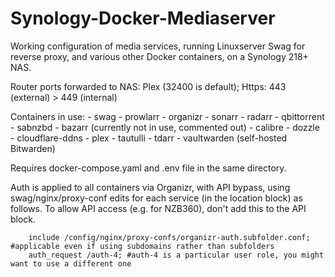 # Synology-Docker-Mediaserver
Working configuration of media services, running Linuxserver Swag for reverse proxy, and various other Docker containers, on a Synology 218+ NAS.

Router ports forwarded to NAS:
Plex (32400 is default); Https: 443 (external) > 449 (internal)

Containers in use:
      - swag
      - prowlarr
      - organizr
      - sonarr
      - radarr
      - qbittorrent
      - sabnzbd
      - bazarr (currently not in use, commented out)
      - calibre
      - dozzle
      - cloudflare-ddns
      - plex
      - tautulli
      - tdarr
      - vaultwarden (self-hosted Bitwarden)

Requires docker-compose.yaml and .env file in the same directory.

Auth is applied to all containers via Organizr, with API bypass, using swag/nginx/proxy-conf edits for each service (in the location block) as follows. To allow API access (e.g. for NZB360), don't add this to the API block.

        include /config/nginx/proxy-confs/organizr-auth.subfolder.conf; #applicable even if using subdomains rather than subfolders
        auth_request /auth-4; #auth-4 is a particular user role, you might want to use a different one

